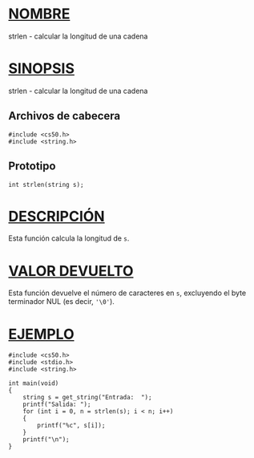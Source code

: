 # [NOMBRE](#nombre)

strlen - calcular la longitud de una cadena

# [SINOPSIS](#sinopsis)

strlen - calcular la longitud de una cadena

## Archivos de cabecera

    #include <cs50.h>
    #include <string.h>

## Prototipo

    int strlen(string s);

# [DESCRIPCIÓN](#descripción)

Esta función calcula la longitud de `s`.

# [VALOR DEVUELTO](#valor-devuelto)

Esta función devuelve el número de caracteres en `s`, excluyendo el byte terminador NUL (es decir, `'\0'`).

# [EJEMPLO](#ejemplo)

    #include <cs50.h>
    #include <stdio.h>
    #include <string.h>

    int main(void)
    {
        string s = get_string("Entrada:  ");
        printf("Salida: ");
        for (int i = 0, n = strlen(s); i < n; i++)
        {
            printf("%c", s[i]);
        }
        printf("\n");
    }
